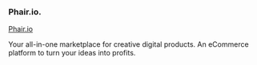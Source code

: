 ### Phair.io. 

[Phair.io](https://phair.io/)

Your all-in-one marketplace for creative digital products. An eCommerce platform to turn your ideas into profits.
